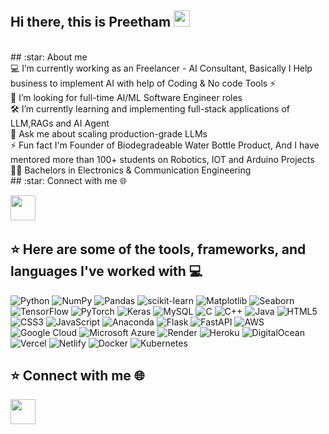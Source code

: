 ## Hi there, this is Preetham <img src="https://github.com/TheDudeThatCode/TheDudeThatCode/blob/master/Assets/Hi.gif" width="26px">

<br>
## :star: About me
<br>
💻  I’m currently working as an Freelancer - AI Consultant, Basically I Help business to implement AI with help of Coding & No code Tools ⚡<br> 🤝 I’m looking for full-time AI/ML Software Engineer roles<br>🛠️ I’m currently learning and implementing full-stack applications of LLM,RAGs and AI Agent<br>💬 Ask me about scaling production-grade LLMs<br>⚡ Fun fact I'm Founder of Biodegradeable Water Bottle Product, And I have mentored more than 100+ students on Robotics, IOT and Arduino Projects<br> 🧑‍🎓 Bachelors in Electronics & Communication Engineering<br>
## :star: Connect with me 🌐
<p align="left"> <a href="https://www.linkedin.com/in/preetham-shettigar-73ai" target="_blank"><img src="https://i.imgur.com/kF9HMpz.png" width=40px height=40px></a> &nbsp;

## :star: Here are some of the tools, frameworks, and languages I've worked with 💻

![Python](https://img.shields.io/badge/python-3670A0?style=for-the-badge&logo=python&logoColor=ffdd54) 
![NumPy](https://img.shields.io/badge/numpy-%23013243.svg?style=for-the-badge&logo=numpy&logoColor=white) 
![Pandas](https://img.shields.io/badge/pandas-%23150458.svg?style=for-the-badge&logo=pandas&logoColor=white) 
![scikit-learn](https://img.shields.io/badge/scikit--learn-%23F7931E.svg?style=for-the-badge&logo=scikit-learn&logoColor=white) 
![Matplotlib](https://img.shields.io/badge/matplotlib-%230079B0.svg?style=for-the-badge&logo=matplotlib&logoColor=white) 
![Seaborn](https://img.shields.io/badge/seaborn-%2300CED1.svg?style=for-the-badge&logo=seaborn&logoColor=white) 
![TensorFlow](https://img.shields.io/badge/TensorFlow-%23FF6F00.svg?style=for-the-badge&logo=TensorFlow&logoColor=white) 
![PyTorch](https://img.shields.io/badge/PyTorch-%23EE4C2C.svg?style=for-the-badge&logo=PyTorch&logoColor=white) 
![Keras](https://img.shields.io/badge/Keras-%23D00000.svg?style=for-the-badge&logo=Keras&logoColor=white) 
![MySQL](https://img.shields.io/badge/mysql-%2300f.svg?style=for-the-badge&logo=mysql&logoColor=white) 
![C](https://img.shields.io/badge/c-%2300599C.svg?style=for-the-badge&logo=c&logoColor=white) 
![C++](https://img.shields.io/badge/c++-%2300599C.svg?style=for-the-badge&logo=c%2B%2B&logoColor=white) 
![Java](https://img.shields.io/badge/java-%23ED8B00.svg?style=for-the-badge&logo=java&logoColor=white) 
![HTML5](https://img.shields.io/badge/html5-%23E34F26.svg?style=for-the-badge&logo=html5&logoColor=white) 
![CSS3](https://img.shields.io/badge/css3-%231572B6.svg?style=for-the-badge&logo=css3&logoColor=white) 
![JavaScript](https://img.shields.io/badge/javascript-%23323330.svg?style=for-the-badge&logo=javascript&logoColor=%23F7DF1E) 
![Anaconda](https://img.shields.io/badge/Anaconda-%2344A833.svg?style=for-the-badge&logo=anaconda&logoColor=white) 
![Flask](https://img.shields.io/badge/flask-%23000.svg?style=for-the-badge&logo=flask&logoColor=white) 
![FastAPI](https://img.shields.io/badge/FastAPI-005571?style=for-the-badge&logo=fastapi) 
![AWS](https://img.shields.io/badge/AWS-%23FF9900.svg?style=for-the-badge&logo=amazon-aws&logoColor=white) 
![Google Cloud](https://img.shields.io/badge/Google%20Cloud-%234285F4.svg?style=for-the-badge&logo=google-cloud&logoColor=white) 
![Microsoft Azure](https://img.shields.io/badge/Microsoft%20Azure-0078D4?style=for-the-badge&logo=microsoft-azure&logoColor=white) 
![Render](https://img.shields.io/badge/Render-46E3B7?style=for-the-badge&logo=render&logoColor=000000) 
![Heroku](https://img.shields.io/badge/heroku-%23430098.svg?style=for-the-badge&logo=heroku&logoColor=white) 
![DigitalOcean](https://img.shields.io/badge/DigitalOcean-%230167ff.svg?style=for-the-badge&logo=digitalOcean&logoColor=white) 
![Vercel](https://img.shields.io/badge/vercel-%23000000.svg?style=for-the-badge&logo=vercel&logoColor=white) 
![Netlify](https://img.shields.io/badge/netlify-%23000000.svg?style=for-the-badge&logo=netlify&logoColor=#00C7B7) 
![Docker](https://img.shields.io/badge/docker-%230db7ed.svg?style=for-the-badge&logo=docker&logoColor=white) 
![Kubernetes](https://img.shields.io/badge/kubernetes-%23326ce5.svg?style=for-the-badge&logo=kubernetes&logoColor=white)


## :star: Connect with me 🌐
<p align="left"> <a href="https://www.linkedin.com/in/preetham-shettigar-73ai" target="_blank"><img src="https://i.imgur.com/kF9HMpz.png" width=40px height=40px></a> &nbsp;


